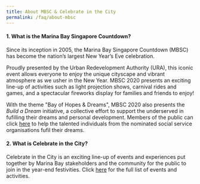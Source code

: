 ```yaml
---
title: About MBSC & Celebrate in the City
permalink: /faq/about-mbsc
---
```


#### 1. What is the Marina Bay Singapore Countdown? 

Since its inception in 2005, the Marina Bay Singapore Countdown (MBSC) has become the nation’s largest New Year’s Eve celebration. 

Proudly presented by the Urban Redevelopment Authority (URA), this iconic event allows everyone to enjoy the unique cityscape and vibrant atmosphere as we usher in the New Year. MBSC 2020 presents an exciting line-up of activities such as light projection shows, carnival rides and games, and a spectacular fireworks display for families and friends to enjoy!

With the theme "Bay of Hopes & Dreams", MBSC 2020 also presents the *Build a Dream* initiative, a collective effort to support the underserved in fufilling their dreams and personal development. Members of the public can click <a href="/build-a-dream/">here</a> to help the talented individuals from the nominated social service organisations fufil their dreams.

#### 2. What is Celebrate in the City?

Celebrate in the City is an exciting line-up of events and experiences put together by Marina Bay stakeholders and the community for the public to join in the year-end festivities. Click <a href="/events/citc/">here</a> for the full list of events and activities.
